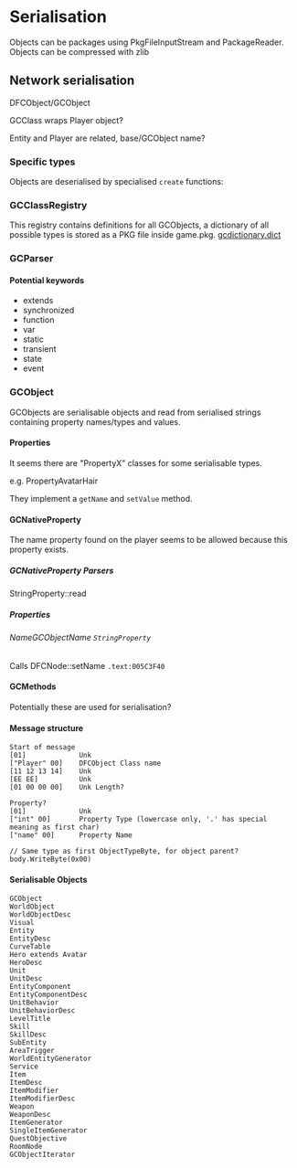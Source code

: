 # Serialisation

Objects can be packages using PkgFileInputStream and PackageReader.
Objects can be compressed with zlib

## Network serialisation
DFCObject/GCObject

GCClass wraps Player object?

Entity and Player are related, base/GCObject name?

### Specific types
Objects are deserialised by specialised `create` functions:

### GCClassRegistry

This registry contains definitions for all GCObjects, a dictionary of all possible types is stored as a PKG file inside game.pkg.
[gcdictionary.dict](../Dumps/010/game_pkg_gcdictionary.dict_uncompressed_body)

### GCParser

#### Potential keywords

* extends
* synchronized
* function
* var
* static
* transient
* state
* event

### GCObject

GCObjects are serialisable objects and read from serialised strings containing property names/types and values.

#### Properties

It seems there are "PropertyX" classes for some serialisable types.

e.g. PropertyAvatarHair

They implement a `getName` and `setValue` method.

#### GCNativeProperty

The name property found on the player seems to be allowed because this property exists.

##### GCNativeProperty Parsers
StringProperty::read

##### Properties
###### NameGCObjectName `StringProperty`
Calls DFCNode::setName `.text:005C3F40`

#### GCMethods

Potentially these are used for serialisation?

#### Message structure

```
Start of message
[01]             Unk
["Player" 00]    DFCObject Class name
[11 12 13 14]    Unk
[EE EE]          Unk
[01 00 00 00]    Unk Length?

Property?
[01]             Unk
["int" 00]       Property Type (lowercase only, '.' has special meaning as first char)
["name" 00]      Property Name

// Same type as first ObjectTypeByte, for object parent?
body.WriteByte(0x00)
```

#### Serialisable Objects

```
GCObject
WorldObject
WorldObjectDesc
Visual
Entity
EntityDesc
CurveTable
Hero extends Avatar
HeroDesc
Unit
UnitDesc
EntityComponent
EntityComponentDesc
UnitBehavior
UnitBehaviorDesc
LevelTitle
Skill
SkillDesc
SubEntity
AreaTrigger
WorldEntityGenerator
Service
Item
ItemDesc
ItemModifier
ItemModifierDesc
Weapon
WeaponDesc
ItemGenerator
SingleItemGenerator
QuestObjective
RoomNode
GCObjectIterator
```



